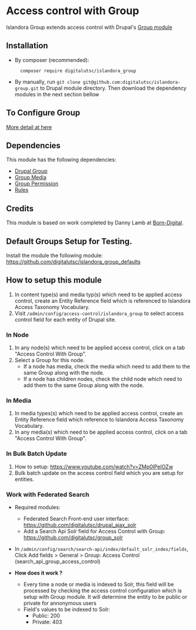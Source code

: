 # Access control with Group

Islandora Group extends access control with Drupal's [Group module](https://www.drupal.org/project/group)

## Installation

- By composer (recommended):
  ````
    composer require digitalutsc/islandora_group
  ````

- By manually, run `git clone git@github.com:digitalutsc/islandora-group.git` to Drupal module directory. Then download the dependency modules in the next section bellow

## To Configure Group

[More detail at here](https://docs.google.com/document/d/1fy2KyjlURBpseLbwqspD3Yv5iFPpv1HQF_qKClV7zso/edit?usp=sharing)

## Dependencies
This module has the following dependencies:
- [Drupal Group](https://www.drupal.org/project/group)
- [Group Media](https://www.drupal.org/project/groupmedia)
- [Group Permission](https://www.drupal.org/project/group_permissions)
- [Rules](https://www.drupal.org/project/rules)

## Credits
This module is based on work completed by Danny Lamb at [Born-Digital](https://www.born-digital.com/).

## Default Groups Setup for Testing.

Install the module the following module: https://github.com/digitalutsc/islandora_group_defaults 

## How to setup this module

1. In content type(s) and media typ(s) which need to be applied access control, create an Entity Reference field which is referenced to Islandora Access Taxonomy Vocabulary.
2. Visit `/admin/config/access-control/islandora_group` to select access control field for each entity of Drupal site. 

### In Node

1. In any node(s) which need to be applied access control, click on a tab "Access Control With Group".
2. Select a Group for this node. 
   * If a node has media, check the media which need to add them to the same Group along with the node.
   * If a node has children nodes, check the child node which need to add them to the same Group along with the node.

### In Media

1. In media types(s) which need to be applied access control, create an Entity Reference field which reference to Islandora Access Taxonomy Vocabulary.
2. In any media(s) which need to be applied access control, click on a tab "Access Control With Group".

### In Bulk Batch Update

1. How to setup: https://www.youtube.com/watch?v=ZMp0lPelOZw
2. Bulk batch update on the access control field which you are setup for entities.

### Work with Federated Search

- Required modules: 
  * Federated Search Front-end user interface: https://github.com/digitalutsc/drupal_ajax_solr 
  * Add a Search Api Solr field for Access Control with Group: https://github.com/digitalutsc/group_solr

- In `/admin/config/search/search-api/index/default_solr_index/fields`, Click Add fields > General > Group: Access Control (search_api_group_access_control) 
- **How does it work ?** 
  - Every time a node or media is indexed to Solr, this field will be processed by checking the access control configuration which is setup with Group module. It will determine the entity to be public or private for annonymous users
  - Field's values to be indexed to Solr:
    - Public: 200 
    - Private: 403
